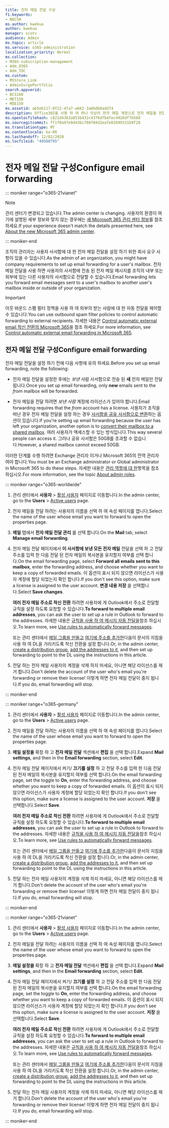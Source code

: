 ```yaml
---
title: 전자 메일 전달 구성
f1.keywords:
- NOCSH
ms.author: kwekua
author: kwekua
manager: scotv
audience: Admin
ms.topic: article
ms.service: o365-administration
localization_priority: Normal
ms.collection:
- M365-subscription-management
- Adm_O365
- Adm_TOC
ms.custom:
- MSStore_Link
- AdminSurgePortfolio
search.appverid:
- BCS160
- MET150
- MOE150
ms.assetid: ab5eb117-0f22-4fa7-a662-3a6bdb0add74
description: Office365을 사용 하 여 하나 이상의 전자 메일 계정으로 전자 메일을 전달 하도록 설정 합니다.
ms.openlocfilehash: c821d4363a053b432c4376d7b4fec4926df7b568
ms.sourcegitcommit: ff1f0a97e9d43bc786f04d2ea7e01695531b9f28
ms.translationtype: MT
ms.contentlocale: ko-KR
ms.lasthandoff: 12/02/2020
ms.locfileid: "49560795"
---
```

# <a name="configure-email-forwarding"></a><span data-ttu-id="1e620-103">전자 메일 전달 구성</span><span class="sxs-lookup"><span data-stu-id="1e620-103">Configure email forwarding</span></span>

::: moniker range="o365-21vianet"

> [!NOTE]
> <span data-ttu-id="1e620-104">관리 센터가 변경되고 있습니다.</span><span class="sxs-lookup"><span data-stu-id="1e620-104">The admin center is changing.</span></span> <span data-ttu-id="1e620-105">사용자의 환경이 여기에 설명된 세부 정보와 맞지 않는 경우에는 [새 Microsoft 365 관리 센터 정보](https://docs.microsoft.com/microsoft-365/admin/microsoft-365-admin-center-preview?view=o365-21vianet)를 참조하세요.</span><span class="sxs-lookup"><span data-stu-id="1e620-105">If your experience doesn't match the details presented here, see [About the new Microsoft 365 admin center](https://docs.microsoft.com/microsoft-365/admin/microsoft-365-admin-center-preview?view=o365-21vianet).</span></span>

::: moniker-end
  
<span data-ttu-id="1e620-106">조직의 관리자는 사용자 사서함에 대 한 전자 메일 전달을 설정 하기 위한 회사 요구 사항이 있을 수 있습니다.</span><span class="sxs-lookup"><span data-stu-id="1e620-106">As the admin of an organization, you might have company requirements to set up email forwarding for a user's mailbox.</span></span> <span data-ttu-id="1e620-107">전자 메일 전달을 사용 하면 사용자의 사서함에 전송 된 전자 메일 메시지를 조직의 내부 또는 외부에 있는 다른 사용자의 사서함으로 전달할 수 있습니다.</span><span class="sxs-lookup"><span data-stu-id="1e620-107">Email forwarding lets you forward email messages sent to a user's mailbox to another user's mailbox inside or outside of your organization.</span></span>

> [!IMPORTANT]
> <span data-ttu-id="1e620-108">아웃 바운드 스팸 필터 정책을 사용 하 여 외부의 받는 사람에 대 한 자동 전달을 제어할 수 있습니다.</span><span class="sxs-lookup"><span data-stu-id="1e620-108">You can use outbound spam filter policies to control automatic forwarding to external recipients.</span></span> <span data-ttu-id="1e620-109">자세한 내용은 [Control automatic external email 착신 전환의 Microsoft 365](https://docs.microsoft.com/microsoft-365/security/office-365-security/external-email-forwarding?view=o365-worldwide#how-the-outbound-spam-filter-policy-settings-work-with-other-automatic-email-forwarding-controls)을 참조 하세요.</span><span class="sxs-lookup"><span data-stu-id="1e620-109">For more information, see [Control automatic external email forwarding in Microsoft 365](https://docs.microsoft.com/microsoft-365/security/office-365-security/external-email-forwarding?view=o365-worldwide#how-the-outbound-spam-filter-policy-settings-work-with-other-automatic-email-forwarding-controls).</span></span>

  
## <a name="configure-email-forwarding"></a><span data-ttu-id="1e620-110">전자 메일 전달 구성</span><span class="sxs-lookup"><span data-stu-id="1e620-110">Configure email forwarding</span></span>

 <span data-ttu-id="1e620-111">전자 메일 전달을 설정 하기 전에 다음 사항에 유의 하세요.</span><span class="sxs-lookup"><span data-stu-id="1e620-111">Before you set up email forwarding, note the following:</span></span> 

- <span data-ttu-id="1e620-112">전자 메일 전달을 설정한 후에는 *보낸* 사람 사서함으로 전송 된 **새** 전자 메일만 전달 됩니다.</span><span class="sxs-lookup"><span data-stu-id="1e620-112">Once you set up email forwarding, only **new** emails sent to the  *from*  mailbox will be forwarded.</span></span> 
    
- <span data-ttu-id="1e620-113">전자 메일을 전달 하려면  *보낸 사람*  계정에 라이선스가 있어야 합니다.</span><span class="sxs-lookup"><span data-stu-id="1e620-113">Email forwarding requires that the  *from*  account has a license.</span></span> <span data-ttu-id="1e620-114">사용자가 조직을 떠난 경우 전자 메일 전달을 설정 하는 경우 [사서함을 공유 사서함으로 변환](convert-user-mailbox-to-shared-mailbox.md)하는 옵션이 있습니다.</span><span class="sxs-lookup"><span data-stu-id="1e620-114">If you're setting up email forwarding because the user has left your organization, another option is to [convert their mailbox to a shared mailbox](convert-user-mailbox-to-shared-mailbox.md).</span></span> <span data-ttu-id="1e620-115">여러 사용자가 액세스할 수 있는 방식입니다.</span><span class="sxs-lookup"><span data-stu-id="1e620-115">This way several people can access it.</span></span> <span data-ttu-id="1e620-116">그러나 공유 사서함은 50GB를 초과할 수 없습니다.</span><span class="sxs-lookup"><span data-stu-id="1e620-116">However, a shared mailbox cannot exceed 50GB.</span></span> 
    
<span data-ttu-id="1e620-117">이러한 단계를 수행 하려면 Exchange 관리자 이거나 Microsoft 365의 전역 관리자 여야 합니다.</span><span class="sxs-lookup"><span data-stu-id="1e620-117">You must be an Exchange administrator or Global administrator in Microsoft 365 to do these steps.</span></span> <span data-ttu-id="1e620-118">자세한 내용은 [관리 역할에 대 한](../add-users/about-admin-roles.md)항목을 참조 하십시오.</span><span class="sxs-lookup"><span data-stu-id="1e620-118">For more information, see the topic [About admin roles](../add-users/about-admin-roles.md).</span></span>

::: moniker range="o365-worldwide"

1. <span data-ttu-id="1e620-119">관리 센터에서 **사용자** \> <a href="https://go.microsoft.com/fwlink/p/?linkid=834822" target="_blank">활성 사용자</a> 페이지로 이동합니다.</span><span class="sxs-lookup"><span data-stu-id="1e620-119">In the admin center, go to the **Users** \> <a href="https://go.microsoft.com/fwlink/p/?linkid=834822" target="_blank">Active users</a> page.</span></span>
    
2. <span data-ttu-id="1e620-120">전자 메일을 전달 하려는 사용자의 이름을 선택 하 여 속성 페이지를 엽니다.</span><span class="sxs-lookup"><span data-stu-id="1e620-120">Select the name of the user whose email you want to forward to open the properties page.</span></span> 
 
3. <span data-ttu-id="1e620-121">**메일** 탭에서 **전자 메일 전달 관리** 를 선택 합니다.</span><span class="sxs-lookup"><span data-stu-id="1e620-121">On the **Mail** tab, select **Manage email forwarding**.</span></span> 
  
4. <span data-ttu-id="1e620-122">전자 메일 전달 페이지에서 **이 사서함에 보낸 모든 전자 메일** 전달을 선택 하 고 전달 주소를 입력 한 다음 전달 된 전자 메일의 복사본을 유지할지 여부를 선택 합니다.</span><span class="sxs-lookup"><span data-stu-id="1e620-122">On the email forwarding page, select **Forward all emails sent to this mailbox**, enter the forwarding address, and choose whether you want to keep a copy of forwarded emails.</span></span> <span data-ttu-id="1e620-123">이 옵션이 표시 되지 않으면 라이선스가 사용자 계정에 할당 되었는지 확인 합니다.</span><span class="sxs-lookup"><span data-stu-id="1e620-123">If you don't see this option, make sure a license is assigned to the user account.</span></span> <span data-ttu-id="1e620-124">**변경 내용 저장** 을 선택합니다.</span><span class="sxs-lookup"><span data-stu-id="1e620-124">Select **Save changes**.</span></span>
    
    <span data-ttu-id="1e620-125">**여러 전자 메일 주소로 착신 전환** 하려면 사용자에 게 Outlook에서 주소로 전달할 규칙을 설정 하도록 요청할 수 있습니다.</span><span class="sxs-lookup"><span data-stu-id="1e620-125">**To forward to multiple email addresses**, you can ask the user to set up a rule in Outlook to forward to the addresses.</span></span> <span data-ttu-id="1e620-126">자세한 내용은 [규칙을 사용 하 여 메시지 자동 전달을](https://support.microsoft.com/office/45aa9664-4911-4f96-9663-ece42816d746)참조 하십시오.</span><span class="sxs-lookup"><span data-stu-id="1e620-126">To learn more, see [Use rules to automatically forward messages](https://support.microsoft.com/office/45aa9664-4911-4f96-9663-ece42816d746).</span></span> 
    
     <span data-ttu-id="1e620-127">또는 관리 센터에서 [메일 그룹을 만들고](../setup/create-distribution-lists.md) [여기에 주소를 추가한](add-user-or-contact-to-distribution-list.md)다음이 문서의 지침을 사용 하 여 DL을 가리키도록 착신 전환을 설정 합니다.</span><span class="sxs-lookup"><span data-stu-id="1e620-127">Or, in the admin center, [create a distribution group](../setup/create-distribution-lists.md), [add the addresses to it](add-user-or-contact-to-distribution-list.md), and then set up forwarding to point to the DL using the instructions in this article.</span></span>
    
5. <span data-ttu-id="1e620-128">전달 하는 전자 메일 사용자의 계정을 삭제 하지 마세요, 아니면 해당 라이선스를 제거 합니다.</span><span class="sxs-lookup"><span data-stu-id="1e620-128">Don't delete the account of the user who's email you're forwarding or remove their license!</span></span>  <span data-ttu-id="1e620-129">이렇게 하면 전자 메일 전달이 중지 됩니다.</span><span class="sxs-lookup"><span data-stu-id="1e620-129">If you do, email forwarding will stop.</span></span> 

::: moniker-end

::: moniker range="o365-germany"
    
 1.   <span data-ttu-id="1e620-130">관리 센터에서 **사용자** \> <a href="https://go.microsoft.com/fwlink/p/?linkid=847686" target="_blank">활성 사용자</a> 페이지로 이동합니다.</span><span class="sxs-lookup"><span data-stu-id="1e620-130">In the admin center, go to the **Users** \> <a href="https://go.microsoft.com/fwlink/p/?linkid=847686" target="_blank">Active users</a> page.</span></span> 
    
2. <span data-ttu-id="1e620-131">전자 메일을 전달 하려는 사용자의 이름을 선택 하 여 속성 페이지를 엽니다.</span><span class="sxs-lookup"><span data-stu-id="1e620-131">Select the name of the user whose email you want to forward to open the properties page.</span></span> 

3. <span data-ttu-id="1e620-132">**메일 설정을** 확장 하 고 **전자 메일 전달** 섹션에서 **편집** 을 선택 합니다.</span><span class="sxs-lookup"><span data-stu-id="1e620-132">Expand **Mail settings**, and then in the **Email forwarding** section, select **Edit**.</span></span>

4. <span data-ttu-id="1e620-133">전자 메일 전달 페이지에서 켜기/ **끄기를 설정** 하 고 전달 주소를 입력 한 다음 전달 된 전자 메일의 복사본을 유지할지 여부를 선택 합니다.</span><span class="sxs-lookup"><span data-stu-id="1e620-133">On the email forwarding page, set the toggle to **On**, enter the forwarding address, and choose whether you want to keep a copy of forwarded emails.</span></span> <span data-ttu-id="1e620-134">이 옵션이 표시 되지 않으면 라이선스가 사용자 계정에 할당 되었는지 확인 합니다.</span><span class="sxs-lookup"><span data-stu-id="1e620-134">If you don't see this option, make sure a license is assigned to the user account.</span></span> <span data-ttu-id="1e620-135">**저장** 을 선택합니다.</span><span class="sxs-lookup"><span data-stu-id="1e620-135">Select **Save**.</span></span>
    
    <span data-ttu-id="1e620-136">**여러 전자 메일 주소로 착신 전환** 하려면 사용자에 게 Outlook에서 주소로 전달할 규칙을 설정 하도록 요청할 수 있습니다.</span><span class="sxs-lookup"><span data-stu-id="1e620-136">**To forward to multiple email addresses**, you can ask the user to set up a rule in Outlook to forward to the addresses.</span></span> <span data-ttu-id="1e620-137">자세한 내용은 [규칙을 사용 하 여 메시지 자동 전달을](https://support.microsoft.com/office/45aa9664-4911-4f96-9663-ece42816d746)참조 하십시오.</span><span class="sxs-lookup"><span data-stu-id="1e620-137">To learn more, see [Use rules to automatically forward messages](https://support.microsoft.com/office/45aa9664-4911-4f96-9663-ece42816d746).</span></span> 
    
     <span data-ttu-id="1e620-138">또는 관리 센터에서 [메일 그룹을 만들고](../setup/create-distribution-lists.md) [여기에 주소를 추가한](add-user-or-contact-to-distribution-list.md)다음이 문서의 지침을 사용 하 여 DL을 가리키도록 착신 전환을 설정 합니다.</span><span class="sxs-lookup"><span data-stu-id="1e620-138">Or, in the admin center, [create a distribution group](../setup/create-distribution-lists.md), [add the addresses to it](add-user-or-contact-to-distribution-list.md), and then set up forwarding to point to the DL using the instructions in this article.</span></span>
    
5. <span data-ttu-id="1e620-139">전달 하는 전자 메일 사용자의 계정을 삭제 하지 마세요, 아니면 해당 라이선스를 제거 합니다.</span><span class="sxs-lookup"><span data-stu-id="1e620-139">Don't delete the account of the user who's email you're forwarding or remove their license!</span></span>  <span data-ttu-id="1e620-140">이렇게 하면 전자 메일 전달이 중지 됩니다.</span><span class="sxs-lookup"><span data-stu-id="1e620-140">If you do, email forwarding will stop.</span></span>    

::: moniker-end

::: moniker range="o365-21vianet"

 1. <span data-ttu-id="1e620-141">관리 센터에서 **사용자** \> <a href="https://go.microsoft.com/fwlink/p/?linkid=850628" target="_blank">활성 사용자</a> 페이지로 이동합니다.</span><span class="sxs-lookup"><span data-stu-id="1e620-141">In the admin center, go to the **Users** \> <a href="https://go.microsoft.com/fwlink/p/?linkid=850628" target="_blank">Active users</a> page.</span></span> 
    
2. <span data-ttu-id="1e620-142">전자 메일을 전달 하려는 사용자의 이름을 선택 하 여 속성 페이지를 엽니다.</span><span class="sxs-lookup"><span data-stu-id="1e620-142">Select the name of the user whose email you want to forward to open the properties page.</span></span> 

3. <span data-ttu-id="1e620-143">**메일 설정을** 확장 하 고 **전자 메일 전달** 섹션에서 **편집** 을 선택 합니다.</span><span class="sxs-lookup"><span data-stu-id="1e620-143">Expand **Mail settings**, and then in the **Email forwarding** section, select **Edit**.</span></span>

4. <span data-ttu-id="1e620-144">전자 메일 전달 페이지에서 켜기/ **끄기를 설정** 하 고 전달 주소를 입력 한 다음 전달 된 전자 메일의 복사본을 유지할지 여부를 선택 합니다.</span><span class="sxs-lookup"><span data-stu-id="1e620-144">On the email forwarding page, set the toggle to **On**, enter the forwarding address, and choose whether you want to keep a copy of forwarded emails.</span></span> <span data-ttu-id="1e620-145">이 옵션이 표시 되지 않으면 라이선스가 사용자 계정에 할당 되었는지 확인 합니다.</span><span class="sxs-lookup"><span data-stu-id="1e620-145">If you don't see this option, make sure a license is assigned to the user account.</span></span> <span data-ttu-id="1e620-146">**저장** 을 선택합니다.</span><span class="sxs-lookup"><span data-stu-id="1e620-146">Select **Save**.</span></span>
    
    <span data-ttu-id="1e620-147">**여러 전자 메일 주소로 착신 전환** 하려면 사용자에 게 Outlook에서 주소로 전달할 규칙을 설정 하도록 요청할 수 있습니다.</span><span class="sxs-lookup"><span data-stu-id="1e620-147">**To forward to multiple email addresses**, you can ask the user to set up a rule in Outlook to forward to the addresses.</span></span> <span data-ttu-id="1e620-148">자세한 내용은 [규칙을 사용 하 여 메시지 자동 전달을](https://support.microsoft.com/office/45aa9664-4911-4f96-9663-ece42816d746)참조 하십시오.</span><span class="sxs-lookup"><span data-stu-id="1e620-148">To learn more, see [Use rules to automatically forward messages](https://support.microsoft.com/office/45aa9664-4911-4f96-9663-ece42816d746).</span></span> 
    
     <span data-ttu-id="1e620-149">또는 관리 센터에서 [메일 그룹을 만들고](../setup/create-distribution-lists.md) [여기에 주소를 추가한](add-user-or-contact-to-distribution-list.md)다음이 문서의 지침을 사용 하 여 DL을 가리키도록 착신 전환을 설정 합니다.</span><span class="sxs-lookup"><span data-stu-id="1e620-149">Or, in the admin center, [create a distribution group](../setup/create-distribution-lists.md), [add the addresses to it](add-user-or-contact-to-distribution-list.md), and then set up forwarding to point to the DL using the instructions in this article.</span></span>
    
5. <span data-ttu-id="1e620-150">전달 하는 전자 메일 사용자의 계정을 삭제 하지 마세요, 아니면 해당 라이선스를 제거 합니다.</span><span class="sxs-lookup"><span data-stu-id="1e620-150">Don't delete the account of the user who's email you're forwarding or remove their license!</span></span>  <span data-ttu-id="1e620-151">이렇게 하면 전자 메일 전달이 중지 됩니다.</span><span class="sxs-lookup"><span data-stu-id="1e620-151">If you do, email forwarding will stop.</span></span> 


::: moniker-end 
